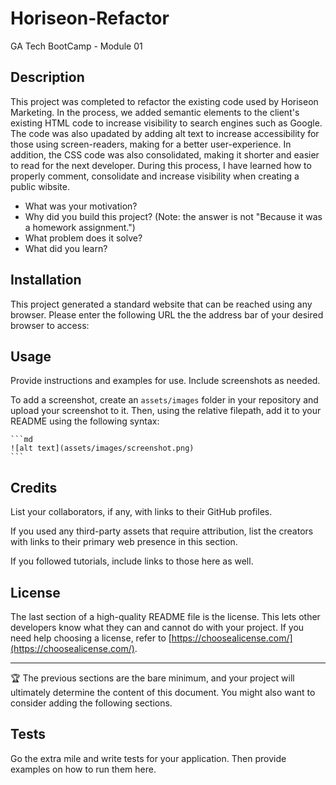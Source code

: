 # Horiseon-Refactor
GA Tech BootCamp - Module 01

## Description

This project was completed to refactor the existing code used by Horiseon Marketing. In the process, we added semantic elements to the client's existing HTML code to increase visibility to search engines such as Google. The code was also upadated by adding alt text to increase accessibility for those using screen-readers, making for a better user-experience. In addition, the CSS code was also consolidated, making it shorter and easier to read for the next developer. During this process, I have learned how to properly comment, consolidate and increase visibility when creating a public wibsite.

- What was your motivation?
- Why did you build this project? (Note: the answer is not "Because it was a homework assignment.")
- What problem does it solve?
- What did you learn?


## Installation

This project generated a standard website that can be reached using any browser. Please enter the following URL the the address bar of your desired browser to access: 

## Usage

Provide instructions and examples for use. Include screenshots as needed.

To add a screenshot, create an `assets/images` folder in your repository and upload your screenshot to it. Then, using the relative filepath, add it to your README using the following syntax:

    ```md
    ![alt text](assets/images/screenshot.png)
    ```

## Credits

List your collaborators, if any, with links to their GitHub profiles.

If you used any third-party assets that require attribution, list the creators with links to their primary web presence in this section.

If you followed tutorials, include links to those here as well.

## License

The last section of a high-quality README file is the license. This lets other developers know what they can and cannot do with your project. If you need help choosing a license, refer to [https://choosealicense.com/](https://choosealicense.com/).

---

🏆 The previous sections are the bare minimum, and your project will ultimately determine the content of this document. You might also want to consider adding the following sections.


## Tests

Go the extra mile and write tests for your application. Then provide examples on how to run them here.